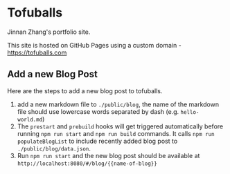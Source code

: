 # Tofuballs 

Jinnan Zhang's portfolio site.

This site is hosted on GitHub Pages using a custom domain - https://tofuballs.com

## Add a new Blog Post

Here are the steps to add a new blog post to tofuballs.

1. add a new markdown file to `./public/blog`, the name of the markdown file should use lowercase words separated by dash (e.g. `hello-world.md`)
2. The `prestart` and `prebuild` hooks will get triggered automatically before running `npm run start` and `npm run build` commands. It calls `npm run populateBlogList` to include recently added blog post to `./public/blog/data.json`.
3. Run `npm run start` and the new blog post should be available at `http://localhost:8080/#/blog/{{name-of-blog}}`